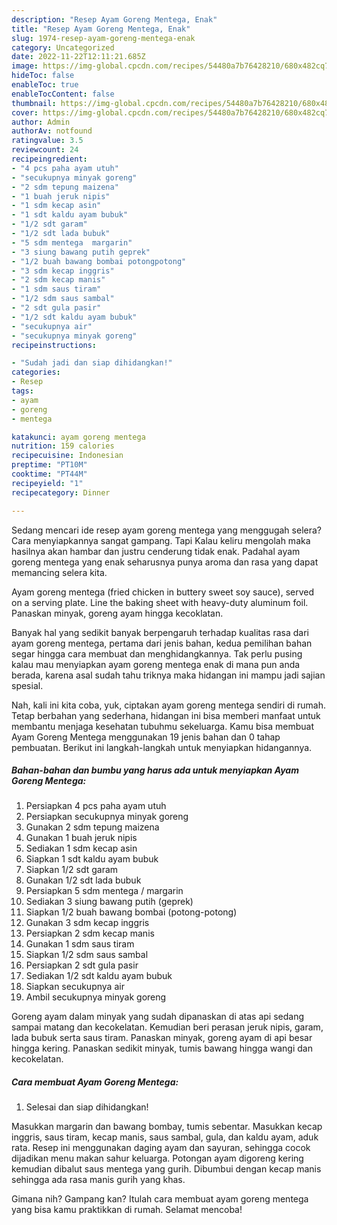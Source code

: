 ```yaml
---
description: "Resep Ayam Goreng Mentega, Enak"
title: "Resep Ayam Goreng Mentega, Enak"
slug: 1974-resep-ayam-goreng-mentega-enak
category: Uncategorized
date: 2022-11-22T12:11:21.685Z
image: https://img-global.cpcdn.com/recipes/54480a7b76428210/680x482cq70/ayam-goreng-mentega-foto-resep-utama.jpg
hideToc: false
enableToc: true
enableTocContent: false
thumbnail: https://img-global.cpcdn.com/recipes/54480a7b76428210/680x482cq70/ayam-goreng-mentega-foto-resep-utama.jpg
cover: https://img-global.cpcdn.com/recipes/54480a7b76428210/680x482cq70/ayam-goreng-mentega-foto-resep-utama.jpg
author: Admin
authorAv: notfound
ratingvalue: 3.5
reviewcount: 24
recipeingredient:
- "4 pcs paha ayam utuh"
- "secukupnya minyak goreng"
- "2 sdm tepung maizena"
- "1 buah jeruk nipis"
- "1 sdm kecap asin"
- "1 sdt kaldu ayam bubuk"
- "1/2 sdt garam"
- "1/2 sdt lada bubuk"
- "5 sdm mentega  margarin"
- "3 siung bawang putih geprek"
- "1/2 buah bawang bombai potongpotong"
- "3 sdm kecap inggris"
- "2 sdm kecap manis"
- "1 sdm saus tiram"
- "1/2 sdm saus sambal"
- "2 sdt gula pasir"
- "1/2 sdt kaldu ayam bubuk"
- "secukupnya air"
- "secukupnya minyak goreng"
recipeinstructions:

- "Sudah jadi dan siap dihidangkan!"
categories:
- Resep
tags:
- ayam
- goreng
- mentega

katakunci: ayam goreng mentega 
nutrition: 159 calories
recipecuisine: Indonesian
preptime: "PT10M"
cooktime: "PT44M"
recipeyield: "1"
recipecategory: Dinner

---
```



Sedang mencari ide resep ayam goreng mentega yang menggugah selera? Cara menyiapkannya sangat gampang. Tapi Kalau keliru mengolah maka hasilnya akan hambar dan justru cenderung tidak enak. Padahal ayam goreng mentega yang enak seharusnya punya aroma dan rasa yang dapat memancing selera kita.


Ayam goreng mentega (fried chicken in buttery sweet soy sauce), served on a serving plate. Line the baking sheet with heavy-duty aluminum foil. Panaskan minyak, goreng ayam hingga kecoklatan.

Banyak hal yang sedikit banyak berpengaruh terhadap kualitas rasa dari ayam goreng mentega, pertama dari jenis bahan, kedua pemilihan bahan segar hingga cara membuat dan menghidangkannya. Tak perlu pusing kalau mau menyiapkan ayam goreng mentega enak di mana pun anda berada, karena asal sudah tahu triknya maka hidangan ini mampu jadi sajian spesial.


Nah, kali ini kita coba, yuk, ciptakan ayam goreng mentega sendiri di rumah. Tetap berbahan yang sederhana, hidangan ini bisa memberi manfaat untuk membantu menjaga kesehatan tubuhmu sekeluarga. Kamu bisa membuat Ayam Goreng Mentega menggunakan 19 jenis bahan dan 0 tahap pembuatan. Berikut ini langkah-langkah untuk menyiapkan hidangannya.

<!--inarticleads1-->

##### Bahan-bahan dan bumbu yang harus ada untuk menyiapkan Ayam Goreng Mentega:

1. Persiapkan 4 pcs paha ayam utuh
1. Persiapkan secukupnya minyak goreng
1. Gunakan 2 sdm tepung maizena
1. Gunakan 1 buah jeruk nipis
1. Sediakan 1 sdm kecap asin
1. Siapkan 1 sdt kaldu ayam bubuk
1. Siapkan 1/2 sdt garam
1. Gunakan 1/2 sdt lada bubuk
1. Persiapkan 5 sdm mentega / margarin
1. Sediakan 3 siung bawang putih (geprek)
1. Siapkan 1/2 buah bawang bombai (potong-potong)
1. Gunakan 3 sdm kecap inggris
1. Persiapkan 2 sdm kecap manis
1. Gunakan 1 sdm saus tiram
1. Siapkan 1/2 sdm saus sambal
1. Persiapkan 2 sdt gula pasir
1. Sediakan 1/2 sdt kaldu ayam bubuk
1. Siapkan secukupnya air
1. Ambil secukupnya minyak goreng


Goreng ayam dalam minyak yang sudah dipanaskan di atas api sedang sampai matang dan kecokelatan. Kemudian beri perasan jeruk nipis, garam, lada bubuk serta saus tiram. Panaskan minyak, goreng ayam di api besar hingga kering. Panaskan sedikit minyak, tumis bawang hingga wangi dan kecokelatan. 

<!--inarticleads2-->

##### Cara membuat Ayam Goreng Mentega:


1. Selesai dan siap dihidangkan!

Masukkan margarin dan bawang bombay, tumis sebentar. Masukkan kecap inggris, saus tiram, kecap manis, saus sambal, gula, dan kaldu ayam, aduk rata. Resep ini menggunakan daging ayam dan sayuran, sehingga cocok dijadikan menu makan sahur keluarga. Potongan ayam digoreng kering kemudian dibalut saus mentega yang gurih. Dibumbui dengan kecap manis sehingga ada rasa manis gurih yang khas. 

Gimana nih? Gampang kan? Itulah cara membuat ayam goreng mentega yang bisa kamu praktikkan di rumah. Selamat mencoba!
